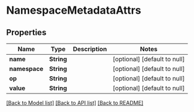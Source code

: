 # NamespaceMetadataAttrs

## Properties
Name | Type | Description | Notes
------------ | ------------- | ------------- | -------------
**name** | **String** |  | [optional] [default to null]
**namespace** | **String** |  | [optional] [default to null]
**op** | **String** |  | [optional] [default to null]
**value** | **String** |  | [optional] [default to null]

[[Back to Model list]](../README.md#documentation-for-models) [[Back to API list]](../README.md#documentation-for-api-endpoints) [[Back to README]](../README.md)


